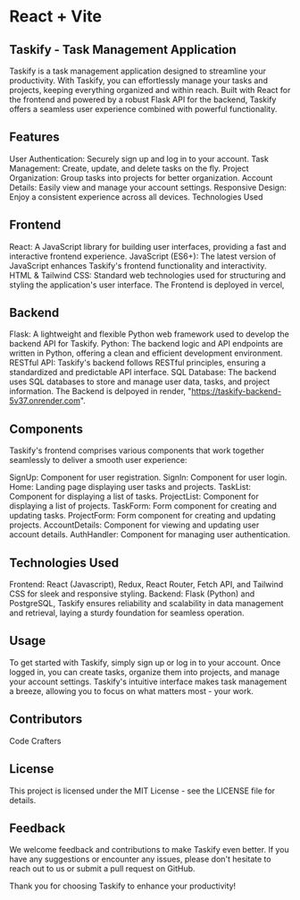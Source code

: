 # React + Vite

## Taskify - Task Management Application

Taskify is a task management application designed to streamline your productivity. With Taskify, you can effortlessly manage your tasks and projects, keeping everything organized and within reach. Built with React for the frontend and powered by a robust Flask API for the backend, Taskify offers a seamless user experience combined with powerful functionality.

## Features

User Authentication: Securely sign up and log in to your account.
Task Management: Create, update, and delete tasks on the fly.
Project Organization: Group tasks into projects for better organization.
Account Details: Easily view and manage your account settings.
Responsive Design: Enjoy a consistent experience across all devices.
Technologies Used

## Frontend
React: A JavaScript library for building user interfaces, providing a fast and interactive frontend experience.
JavaScript (ES6+): The latest version of JavaScript enhances Taskify's frontend functionality and interactivity.
HTML & Tailwind CSS: Standard web technologies used for structuring and styling the application's user interface. The Frontend is deployed in vercel, 
## Backend
Flask: A lightweight and flexible Python web framework used to develop the backend API for Taskify.
Python: The backend logic and API endpoints are written in Python, offering a clean and efficient development environment.
RESTful API: Taskify's backend follows RESTful principles, ensuring a standardized and predictable API interface.
SQL Database: The backend uses SQL databases to store and manage user data, tasks, and project information. The Backend is delpoyed in render, "https://taskify-backend-5v37.onrender.com".

## Components
Taskify's frontend comprises various components that work together seamlessly to deliver a smooth user experience:

SignUp: Component for user registration.
SignIn: Component for user login.
Home: Landing page displaying user tasks and projects.
TaskList: Component for displaying a list of tasks.
ProjectList: Component for displaying a list of projects.
TaskForm: Form component for creating and updating tasks.
ProjectForm: Form component for creating and updating projects.
AccountDetails: Component for viewing and updating user account details.
AuthHandler: Component for managing user authentication.

## Technologies Used
Frontend: React (Javascript), Redux, React Router, Fetch API, and Tailwind CSS for sleek and responsive styling.
Backend: Flask (Python) and PostgreSQL, Taskify ensures reliability and scalability in data management and retrieval, laying a sturdy foundation for seamless operation.
## Usage

To get started with Taskify, simply sign up or log in to your account. Once logged in, you can create tasks, organize them into projects, and manage your account settings. Taskify's intuitive interface makes task management a breeze, allowing you to focus on what matters most - your work.

## Contributors

Code Crafters

## License

This project is licensed under the MIT License - see the LICENSE file for details.

## Feedback

We welcome feedback and contributions to make Taskify even better. If you have any suggestions or encounter any issues, please don't hesitate to reach out to us or submit a pull request on GitHub.

Thank you for choosing Taskify to enhance your productivity!

